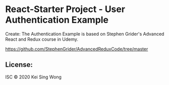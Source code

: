 React-Starter Project - User Authentication Example
===================================================

Create: The Authentication Example is based on Stephen Grider's Advanced React and Redux course in Udemy.

https://github.com/StephenGrider/AdvancedReduxCode/tree/master

License:
-------
ISC &copy; 2020 Kei Sing Wong
